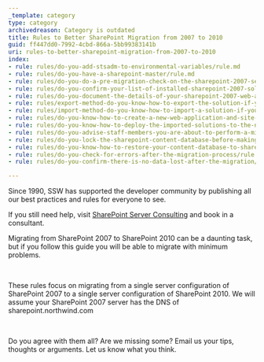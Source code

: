 ```yaml
---
_template: category
type: category
archivedreason: Category is outdated
title: Rules to Better SharePoint Migration from 2007 to 2010
guid: ff447dd0-7992-4cbd-866a-5bb99383141b
uri: rules-to-better-sharepoint-migration-from-2007-to-2010
index:
- rule: rules/do-you-add-stsadm-to-environmental-variables/rule.md
- rule: rules/do-you-have-a-sharepoint-master/rule.md
- rule: rules/do-you-do-a-pre-migration-check-on-the-sharepoint-2007-server/rule.md
- rule: rules/do-you-confirm-your-list-of-installed-sharepoint-2007-solutions/rule.md
- rule: rules/do-you-document-the-details-of-your-sharepoint-2007-web-application/rule.md
- rule: rules/export-method-do-you-know-how-to-export-the-solution-if-you-dont-have-the-original-installer-or-source-code-optional/rule.md
- rule: rules/import-method-do-you-know-how-to-import-a-solution-if-you-dont-have-the-original-installer-optional/rule.md
- rule: rules/do-you-know-how-to-create-a-new-web-application-and-site-collection-in-sharepoint-2010/rule.md
- rule: rules/do-you-know-how-to-deploy-the-imported-solutions-to-the-new-site-collection/rule.md
- rule: rules/do-you-advise-staff-members-you-are-about-to-perform-a-migration/rule.md
- rule: rules/do-you-lock-the-sharepoint-content-database-before-making-a-backup/rule.md
- rule: rules/do-you-know-how-to-restore-your-content-database-to-sharepoint-2010/rule.md
- rule: rules/do-you-check-for-errors-after-the-migration-process/rule.md
- rule: rules/do-you-confirm-there-is-no-data-lost-after-the-migration/rule.md

---
```

Since 1990, SSW has supported the developer community by publishing all our best practices and rules for everyone to see.

If you still need help, visit [SharePoint Server Consulting](http&#58;//www.ssw.com.au/ssw/Consulting/SharePoint.aspx) and book in a consultant.

Migrating from SharePoint 2007 to SharePoint 2010 can be a daunting task, but if you follow this guide you will be able to migrate with minimum problems.

 

These rules focus on migrating from a single server configuration of SharePoint 2007 to a single server configuration of SharePoint 2010. We will assume your SharePoint 2007 server has the DNS of sharepoint.northwind.com

 

Do you agree with them all? Are we missing some? Email us your tips, thoughts or arguments. Let us know what you think.

